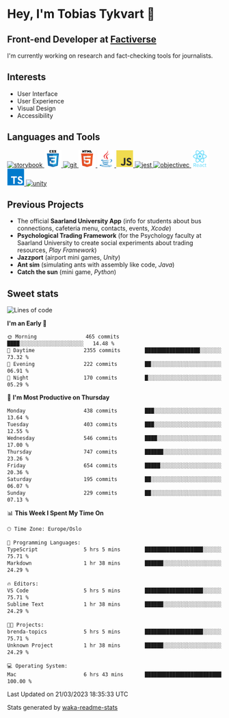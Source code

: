 # Hey, I'm Tobias Tykvart 🦉

## Front-end Developer at [Factiverse](https://www.factiverse.no/)

I'm currently working on research and fact-checking tools for journalists.

## Interests

- User Interface
- User Experience
- Visual Design
- Accessibility

## Languages and Tools

<!-- https://devicon.dev/ -->
<p align="left"> <a href="https://storybook.js.org/" target="_blank" rel="noreferrer"> <img src="https://cdn.jsdelivr.net/gh/devicons/devicon/icons/storybook/storybook-original.svg" alt="storybook" width="40" height="40"/> </a> <a href="https://www.w3schools.com/css/" target="_blank" rel="noreferrer"> <img src="https://raw.githubusercontent.com/devicons/devicon/master/icons/css3/css3-original-wordmark.svg" alt="css3" width="40" height="40"/> </a> <a href="https://git-scm.com/" target="_blank" rel="noreferrer"> <img src="https://www.vectorlogo.zone/logos/git-scm/git-scm-icon.svg" alt="git" width="40" height="40"/> </a> <a href="https://www.w3.org/html/" target="_blank" rel="noreferrer"> <img src="https://raw.githubusercontent.com/devicons/devicon/master/icons/html5/html5-original-wordmark.svg" alt="html5" width="40" height="40"/> </a> <a href="https://www.java.com" target="_blank" rel="noreferrer"> <img src="https://raw.githubusercontent.com/devicons/devicon/master/icons/java/java-original.svg" alt="java" width="40" height="40"/> </a> <a href="https://developer.mozilla.org/en-US/docs/Web/JavaScript" target="_blank" rel="noreferrer"> <img src="https://raw.githubusercontent.com/devicons/devicon/master/icons/javascript/javascript-original.svg" alt="javascript" width="40" height="40"/> </a> <a href="https://jestjs.io" target="_blank" rel="noreferrer"> <img src="https://www.vectorlogo.zone/logos/jestjsio/jestjsio-icon.svg" alt="jest" width="40" height="40"/> </a> <a href="https://developer.apple.com/library/archive/documentation/Cocoa/Conceptual/ProgrammingWithObjectiveC/Introduction/Introduction.html" target="_blank" rel="noreferrer"> <img src="https://www.vectorlogo.zone/logos/apple_objectivec/apple_objectivec-icon.svg" alt="objectivec" width="40" height="40"/> </a> <a href="https://reactjs.org/" target="_blank" rel="noreferrer"> <img src="https://raw.githubusercontent.com/devicons/devicon/master/icons/react/react-original-wordmark.svg" alt="react" width="40" height="40"/> </a> <a href="https://www.typescriptlang.org/" target="_blank" rel="noreferrer"> <img src="https://raw.githubusercontent.com/devicons/devicon/master/icons/typescript/typescript-original.svg" alt="typescript" width="40" height="40"/> </a> <a href="https://unity.com/" target="_blank" rel="noreferrer"> <img src="https://www.vectorlogo.zone/logos/unity3d/unity3d-icon.svg" alt="unity" width="40" height="40"/> </a> </p>

## Previous Projects

- The official **Saarland University App** (info for students about bus connections, cafeteria menu, contacts, events, _Xcode_)
- **Psychological Trading Framework** (for the Psychology faculty at Saarland University to create social experiments about trading resources, _Play Framework_)
- **Jazzport** (airport mini games, _Unity_)
- **Ant sim** (simulating ants with assembly like code, _Java_)
- **Catch the sun** (mini game, _Python_)

## Sweet stats

<!--START_SECTION:waka-->
![Lines of code](https://img.shields.io/badge/From%20Hello%20World%20I%27ve%20Written-6.2%20million%20lines%20of%20code-blue)

**I'm an Early 🐤** 

```text
🌞 Morning                465 commits         ████░░░░░░░░░░░░░░░░░░░░░   14.48 % 
🌆 Daytime                2355 commits        ██████████████████░░░░░░░   73.32 % 
🌃 Evening                222 commits         ██░░░░░░░░░░░░░░░░░░░░░░░   06.91 % 
🌙 Night                  170 commits         █░░░░░░░░░░░░░░░░░░░░░░░░   05.29 % 
```
📅 **I'm Most Productive on Thursday** 

```text
Monday                   438 commits         ███░░░░░░░░░░░░░░░░░░░░░░   13.64 % 
Tuesday                  403 commits         ███░░░░░░░░░░░░░░░░░░░░░░   12.55 % 
Wednesday                546 commits         ████░░░░░░░░░░░░░░░░░░░░░   17.00 % 
Thursday                 747 commits         ██████░░░░░░░░░░░░░░░░░░░   23.26 % 
Friday                   654 commits         █████░░░░░░░░░░░░░░░░░░░░   20.36 % 
Saturday                 195 commits         ██░░░░░░░░░░░░░░░░░░░░░░░   06.07 % 
Sunday                   229 commits         ██░░░░░░░░░░░░░░░░░░░░░░░   07.13 % 
```


📊 **This Week I Spent My Time On** 

```text
🕑︎ Time Zone: Europe/Oslo

💬 Programming Languages: 
TypeScript               5 hrs 5 mins        ███████████████████░░░░░░   75.71 % 
Markdown                 1 hr 38 mins        ██████░░░░░░░░░░░░░░░░░░░   24.29 % 

🔥 Editors: 
VS Code                  5 hrs 5 mins        ███████████████████░░░░░░   75.71 % 
Sublime Text             1 hr 38 mins        ██████░░░░░░░░░░░░░░░░░░░   24.29 % 

🐱‍💻 Projects: 
brenda-topics            5 hrs 5 mins        ███████████████████░░░░░░   75.71 % 
Unknown Project          1 hr 38 mins        ██████░░░░░░░░░░░░░░░░░░░   24.29 % 

💻 Operating System: 
Mac                      6 hrs 43 mins       █████████████████████████   100.00 % 
```


 Last Updated on 21/03/2023 18:35:33 UTC
<!--END_SECTION:waka-->

Stats generated by [waka-readme-stats](https://github.com/anmol098/waka-readme-stats)
